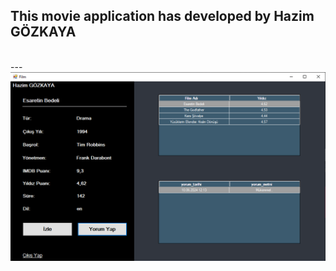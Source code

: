 <h2>This movie application has developed by Hazim GÖZKAYA </h2>
<br>
---
<br>
<img style="width:800px" src="./Imdb/moviePage.png">
